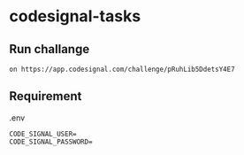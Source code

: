 # codesignal-tasks

## Run challange

```
on https://app.codesignal.com/challenge/pRuhLib5DdetsY4E7
```

## Requirement

.env

```
CODE_SIGNAL_USER=
CODE_SIGNAL_PASSWORD=
```